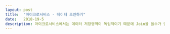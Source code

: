 ```yaml
---
layout: post
title:  "마이크로서비스 - 데이터 조인하기"
date:   2018-19-5
description: 마이크로서비스에서는 데이터 저장영역이 독립적이기 때문에 Join을 쓸수가 없습니다. 이를 해결하기 위한 방법이 두 가지 있습니다.
---
```

